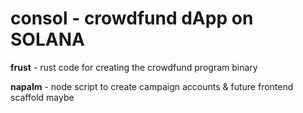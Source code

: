 # consol - crowdfund dApp on SOLANA

**frust** - rust code for creating the crowdfund program binary

**napalm** - node script to create campaign accounts & future frontend scaffold maybe